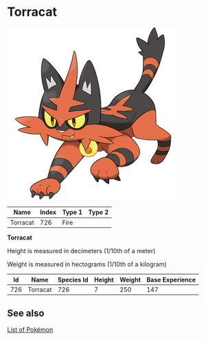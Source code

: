 # Torracat


![Torracat](images/726.png)

| **Name** | **Index** | **Type 1** | **Type 2** |
|----|----|----|----|
| Torracat | 726 | Fire  |  |

**Torracat** 


Height is measured in decimeters (1/10th of a meter)

Weight is measured in hectograms (1/10th of a kilogram)

| **Id** | **Name** | **Species Id** | **Height** | **Weight** | **Base Experience** |
|--------|----------|----------------|------------|------------|---------------------|
| 726 | Torracat | 726 | 7 | 250 | 147 |


## See also

[List of Pokémon](../pokemon.md)
